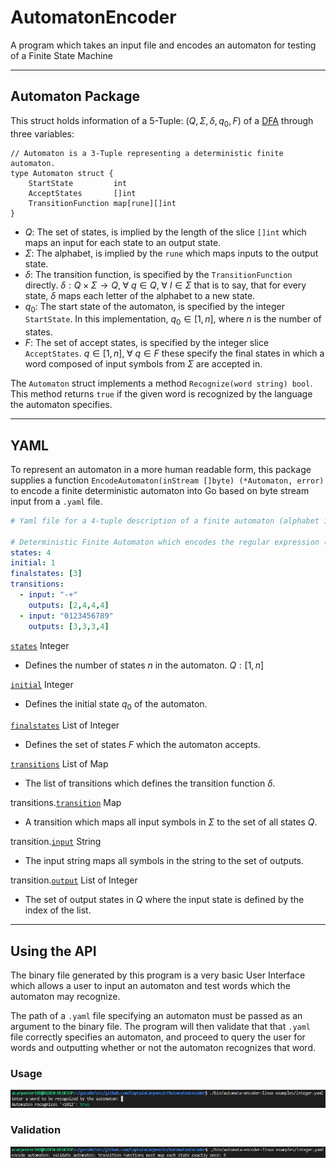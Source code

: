 # AutomatonEncoder
A program which takes an input file and encodes an automaton for testing of a Finite State Machine

---

## Automaton Package
This struct holds information of a 5-Tuple: $(Q, Σ, δ, q_0, F)$ of a [DFA](https://en.wikipedia.org/wiki/Deterministic_finite_automaton) through three variables:
```golang
// Automaton is a 3-Tuple representing a deterministic finite automaton.
type Automaton struct {
	StartState         int
	AcceptStates       []int
	TransitionFunction map[rune][]int
}
```
 - $Q$: The set of states, is implied by the length of the slice `[]int` which maps an input for each state to an output state.
 - $Σ$: The alphabet, is implied by the `rune` which maps inputs to the output state.
 - $δ$: The transition function, is specified by the `TransitionFunction` directly. $δ : Q \times Σ \rightarrow Q, \;\forall\  q \in Q, \;\forall\  l \in Σ$ that is to say, that for every state, $δ$ maps each letter of the alphabet to a new state.
 - $q_0$: The start state of the automaton, is specified by the integer `StartState`. In this implementation, $q_0 \in [1, n]$, where $n$ is the number of states.
 - $F$: The set of accept states, is specified by the integer slice `AcceptStates`. $q \in [1, n],\; \forall\  q \in F$ these specify the final states in which a word composed of input symbols from $Σ$ are accepted in.

The `Automaton` struct implements a method `Recognize(word string) bool`. This method returns `true` if the given word is recognized by the language the automaton specifies.

---

## YAML
To represent an automaton in a more human readable form, this package supplies a function `EncodeAutomaton(inStream []byte) (*Automaton, error)` to encode a finite deterministic automaton into Go based on byte stream input from a `.yaml` file.

```yaml
# Yaml file for a 4-tuple description of a finite automaton (alphabet is infered from the transition function)

# Deterministic Finite Automaton which encodes the regular expression (-|+)?[0-9]+
states: 4
initial: 1
finalstates: [3]
transitions:
  - input: "-+"
    outputs: [2,4,4,4]
  - input: "0123456789"
    outputs: [3,3,3,4]
```

<a id="states" href="#states" class="field">`states`</a> <span class="type">Integer</span> 
- Defines the number of states $n$ in the automaton. $Q : [1, n]$

<a id="initial" href="#initial" class="field">`initial`</a> <span class="type">Integer</span> 
- Defines the initial state $q_0$ of the automaton.

<a id="finalstates" href="#finalstates" class="field">`finalstates`</a> <span class="type">List of Integer</span> 
- Defines the set of states $F$ which the automaton accepts.

<a id="transitions" href="#transitions" class="field">`transitions`</a> <span class="type">List of Map</span> 
- The list of transitions which defines the transition function $δ$.

<span class="parent-field">transitions.</span><a id="transitions-transition" href="#transitions-transition" class="field">`transition`</a> <span class="type">Map</span> 
- A transition which maps all input symbols in $Σ$ to the set of all states $Q$.

<span class="parent-field">transition.</span><a id="transition-input" href="#transition-input" class="field">`input`</a> <span class="type">String</span> 
- The input string maps all symbols in the string to the set of outputs.

<span class="parent-field">transition.</span><a id="transition-output" href="#transition-output" class="field">`output`</a> <span class="type">List of Integer</span> 
- The set of output states in $Q$ where the input state is defined by the index of the list.

---

## Using the API
The binary file generated by this program is a very basic User Interface which allows a user to input an automaton and test words which the automaton may recognize.

The path of a `.yaml` file specifying an automaton must be passed as an argument to the binary file. The program will then validate that that `.yaml` file correctly specifies an automaton, and proceed to query the user for words and outputting whether or not the automaton recognizes that word.

### Usage
![Example of using the program](assets/cli-example1.png)

### Validation
![Example of program providing validation](assets/cli-example2.png)
